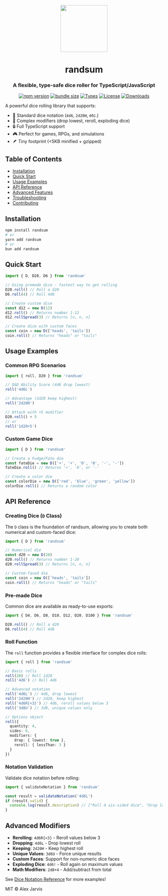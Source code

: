 <div align="center">
  <img width="150" height="150" src="https://raw.githubusercontent.com/RANDSUM/randsum-ts/main/icon.webp">
  <h1>randsum</h1>
  <h3>A flexible, type-safe dice roller for TypeScript/JavaScript</h3>

[![npm version](https://img.shields.io/npm/v/randsum)](https://www.npmjs.com/package/randsum)
[![bundle size](https://img.shields.io/bundlephobia/minzip/randsum)](https://bundlephobia.com/package/randsum)
[![Types](https://img.shields.io/npm/types/randsum)](https://www.npmjs.com/package/randsum)
[![License](https://img.shields.io/npm/l/randsum)](https://github.com/RANDSUM/randsum-ts/blob/main/LICENSE)
[![Downloads](https://img.shields.io/npm/dm/randsum)](https://www.npmjs.com/package/randsum)

</div>

A powerful dice rolling library that supports:

- 🎲 Standard dice notation (`4d6`, `2d20H`, etc.)
- 🎯 Complex modifiers (drop lowest, reroll, exploding dice)
- 🔒 Full TypeScript support
- 🎮 Perfect for games, RPGs, and simulations
- 🪶 Tiny footprint (<5KB minified + gzipped)

## Table of Contents

- [Installation](#installation)
- [Quick Start](#quick-start)
- [Usage Examples](#usage-examples)
- [API Reference](#api-reference)
- [Advanced Features](#advanced-features)
- [Troubleshooting](#troubleshooting)
- [Contributing](#contributing)

## Installation

```bash
npm install randsum
# or
yarn add randsum
# or
bun add randsum
```

## Quick Start

```typescript
import { D, D20, D6 } from 'randsum'

// Using premade dice - fastest way to get rolling
D20.roll() // Roll a d20
D6.roll(4) // Roll 4d6

// Create custom dice
const d12 = new D(12)
d12.roll() // Returns number 1-12
d12.rollSpread(3) // Returns [n, n, n]

// Create dice with custom faces
const coin = new D(['heads', 'tails'])
coin.roll() // Returns "heads" or "tails"
```

## Usage Examples

### Common RPG Scenarios

```typescript
import { roll, D20 } from 'randsum'

// D&D Ability Score (4d6 drop lowest)
roll('4d6L')

// Advantage (2d20 keep highest)
roll('2d20H')

// Attack with +5 modifier
D20.roll() + 5
// or
roll('1d20+5')
```

### Custom Game Dice

```typescript
import { D } from 'randsum'

// Create a Fudge/Fate die
const fateDie = new D(['+', '+', '0', '0', '-', '-'])
fateDie.roll() // Returns '+', '0', or '-'

// Create a color die
const colorDie = new D(['red', 'blue', 'green', 'yellow'])
colorDie.roll() // Returns a random color
```

## API Reference

### Creating Dice (`D` Class)

The `D` class is the foundation of randsum, allowing you to create both numerical and custom-faced dice:

```typescript
import { D } from 'randsum'

// Numerical die
const d20 = new D(20)
d20.roll() // Returns number 1-20
d20.rollSpread(3) // Returns [n, n, n]

// Custom-faced die
const coin = new D(['heads', 'tails'])
coin.roll() // Returns "heads" or "tails"
```

### Pre-made Dice

Common dice are available as ready-to-use exports:

```typescript
import { D4, D6, D8, D10, D12, D20, D100 } from 'randsum'

D20.roll() // Roll a d20
D6.roll(4) // Roll 4d6
```

### Roll Function

The `roll` function provides a flexible interface for complex dice rolls:

```typescript
import { roll } from 'randsum'

// Basic rolls
roll(20) // Roll 1d20
roll('4d6') // Roll 4d6

// Advanced notation
roll('4d6L') // 4d6, drop lowest
roll('2d20H') // 2d20, keep highest
roll('4d6R{<3}') // 4d6, reroll values below 3
roll('3d8U') // 3d8, unique values only

// Options object
roll({
  quantity: 4,
  sides: 6,
  modifiers: {
    drop: { lowest: true },
    reroll: { lessThan: 3 }
  }
})
```

### Notation Validation

Validate dice notation before rolling:

```typescript
import { validateNotation } from 'randsum'

const result = validateNotation('4d6L')
if (result.valid) {
  console.log(result.description) // ["Roll 4 six-sided dice", "Drop lowest roll"]
}
```

## Advanced Modifiers

- **Rerolling**: `4d6R{<3}` - Reroll values below 3
- **Dropping**: `4d6L` - Drop lowest roll
- **Keeping**: `2d20H` - Keep highest roll
- **Unique Values**: `3d6U` - Force unique results
- **Custom Faces**: Support for non-numeric dice faces
- **Exploding Dice**: `4d6!` - Roll again on maximum values
- **Math Modifiers**: `2d8+4` - Add/subtract from total

See [Dice Notation Reference](https://github.com/RANDSUM/randsum-ts/blob/main/RANDSUM_DICE_NOTATION.md) for more examples!

MIT © Alex Jarvis
